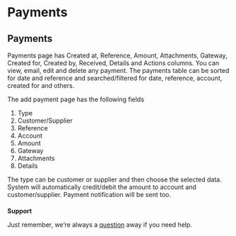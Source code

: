 # Payments

## Payments

Payments page has Created at, Reference, Amount, Attachments, Gateway, Created for, Created by, Received, Details and Actions columns. You can view, email, edit and delete any payment. The payments table can be sorted for date and reference and searched/filtered for date, reference, account, created for and others.

The add payment page has the following fields

1.  Type
2.  Customer/Supplier
3.  Reference
4.  Account
5.  Amount
6.  Gateway
7.  Attachments
8.  Details

The type can be customer or supplier and then choose the selected data. System will automatically credit/debit the amount to account and customer/supplier. Payment notification will be sent too.

####

**Support**

Just remember, we’re always a [question](https://tecdiary.net/support/modern-point-of-sale-solution/ask_question) away if you need help.
